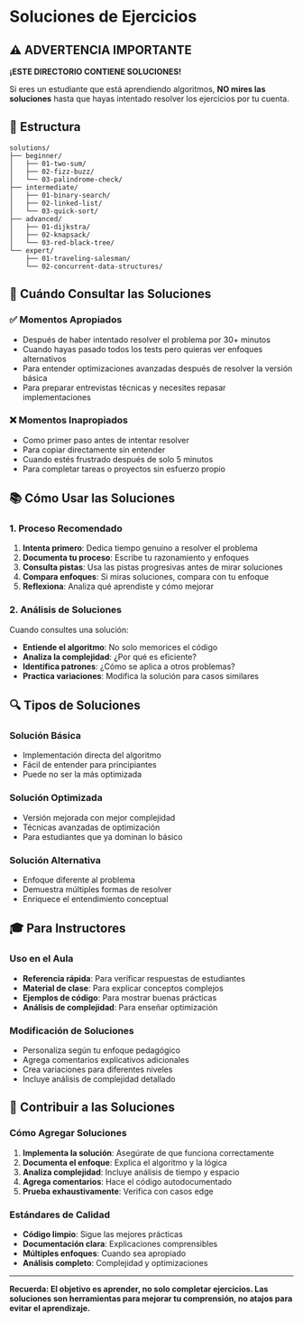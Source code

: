 # Soluciones de Ejercicios

## ⚠️ ADVERTENCIA IMPORTANTE

**¡ESTE DIRECTORIO CONTIENE SOLUCIONES!**

Si eres un estudiante que está aprendiendo algoritmos, **NO mires las soluciones** hasta que hayas intentado resolver los ejercicios por tu cuenta.

## 📁 Estructura

```
solutions/
├── beginner/
│   ├── 01-two-sum/
│   ├── 02-fizz-buzz/
│   └── 03-palindrome-check/
├── intermediate/
│   ├── 01-binary-search/
│   ├── 02-linked-list/
│   └── 03-quick-sort/
├── advanced/
│   ├── 01-dijkstra/
│   ├── 02-knapsack/
│   └── 03-red-black-tree/
└── expert/
    ├── 01-traveling-salesman/
    └── 02-concurrent-data-structures/
```

## 🎯 Cuándo Consultar las Soluciones

### ✅ Momentos Apropiados
- Después de haber intentado resolver el problema por 30+ minutos
- Cuando hayas pasado todos los tests pero quieras ver enfoques alternativos
- Para entender optimizaciones avanzadas después de resolver la versión básica
- Para preparar entrevistas técnicas y necesites repasar implementaciones

### ❌ Momentos Inapropiados
- Como primer paso antes de intentar resolver
- Para copiar directamente sin entender
- Cuando estés frustrado después de solo 5 minutos
- Para completar tareas o proyectos sin esfuerzo propio

## 📚 Cómo Usar las Soluciones

### 1. Proceso Recomendado
1. **Intenta primero**: Dedica tiempo genuino a resolver el problema
2. **Documenta tu proceso**: Escribe tu razonamiento y enfoques
3. **Consulta pistas**: Usa las pistas progresivas antes de mirar soluciones
4. **Compara enfoques**: Si miras soluciones, compara con tu enfoque
5. **Reflexiona**: Analiza qué aprendiste y cómo mejorar

### 2. Análisis de Soluciones
Cuando consultes una solución:
- **Entiende el algoritmo**: No solo memorices el código
- **Analiza la complejidad**: ¿Por qué es eficiente?
- **Identifica patrones**: ¿Cómo se aplica a otros problemas?
- **Practica variaciones**: Modifica la solución para casos similares

## 🔍 Tipos de Soluciones

### Solución Básica
- Implementación directa del algoritmo
- Fácil de entender para principiantes
- Puede no ser la más optimizada

### Solución Optimizada
- Versión mejorada con mejor complejidad
- Técnicas avanzadas de optimización
- Para estudiantes que ya dominan lo básico

### Solución Alternativa
- Enfoque diferente al problema
- Demuestra múltiples formas de resolver
- Enriquece el entendimiento conceptual

## 🎓 Para Instructores

### Uso en el Aula
- **Referencia rápida**: Para verificar respuestas de estudiantes
- **Material de clase**: Para explicar conceptos complejos
- **Ejemplos de código**: Para mostrar buenas prácticas
- **Análisis de complejidad**: Para enseñar optimización

### Modificación de Soluciones
- Personaliza según tu enfoque pedagógico
- Agrega comentarios explicativos adicionales
- Crea variaciones para diferentes niveles
- Incluye análisis de complejidad detallado

## 🚀 Contribuir a las Soluciones

### Cómo Agregar Soluciones
1. **Implementa la solución**: Asegúrate de que funciona correctamente
2. **Documenta el enfoque**: Explica el algoritmo y la lógica
3. **Analiza complejidad**: Incluye análisis de tiempo y espacio
4. **Agrega comentarios**: Hace el código autodocumentado
5. **Prueba exhaustivamente**: Verifica con casos edge

### Estándares de Calidad
- **Código limpio**: Sigue las mejores prácticas
- **Documentación clara**: Explicaciones comprensibles
- **Múltiples enfoques**: Cuando sea apropiado
- **Análisis completo**: Complejidad y optimizaciones

---

**Recuerda: El objetivo es aprender, no solo completar ejercicios. Las soluciones son herramientas para mejorar tu comprensión, no atajos para evitar el aprendizaje.**

